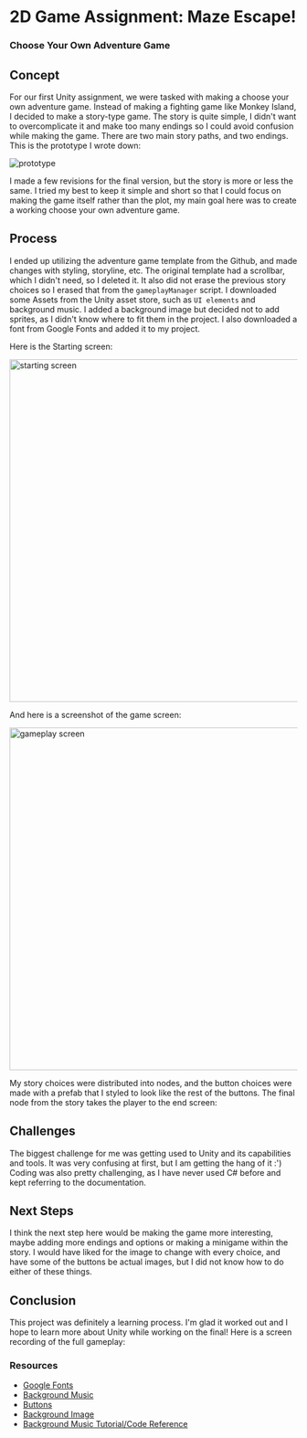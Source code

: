 # 2D Game Assignment: Maze Escape!
### Choose Your Own Adventure Game

## Concept
For our first Unity assignment, we were tasked with making a choose your own adventure game. 
Instead of making a fighting game like Monkey Island, I decided to make a story-type game. 
The story is quite simple, I didn't want to overcomplicate it and make too many endings so I could avoid confusion while making the game. 
There are two main story paths, and two endings. This is the prototype I wrote down:

![prototype](https://user-images.githubusercontent.com/90758596/201542476-7dbcdc93-1309-48f1-b003-4745c7649359.jpg)

I made a few revisions for the final version, but the story is more or less the same. I tried my best to keep it simple and short so that I could focus on making the game itself rather than the plot, my main goal here was to create a working choose your own adventure game. 

## Process
I ended up utilizing the adventure game template from the Github, and made changes with styling, storyline, etc. 
The original template had a scrollbar, which I didn't need, so I deleted it. It also did not erase the previous story choices so I erased that from the ```gameplayManager``` script.
I downloaded some Assets from the Unity asset store, such as ```UI elements``` and background music. 
I added a background image but decided not to add sprites, as I didn't know where to fit them in the project.
I also downloaded a font from Google Fonts and added it to my project.

Here is the Starting screen:

<img width="600" alt="starting screen" src="https://user-images.githubusercontent.com/90758596/201542889-d605f0b9-4f65-4fb8-87eb-766d432932ef.png">

And here is a screenshot of the game screen:

<img width="600" alt="gameplay screen" src="https://user-images.githubusercontent.com/90758596/201542892-7368c15f-6c8e-4137-bb71-5975d887683a.png">

My story choices were distributed into nodes, and the button choices were made with a prefab that I styled to look like the rest of the buttons. The final node from the story takes the player to the end screen:



## Challenges
The biggest challenge for me was getting used to Unity and its capabilities and tools. It was very confusing at first, but I am getting the hang of it :')
Coding was also pretty challenging, as I have never used C# before and kept referring to the documentation. 

## Next Steps
I think the next step here would be making the game more interesting, maybe adding more endings and options or making a minigame within the story. I would have liked for the image to change with every choice, and have some of the buttons be actual images, but I did not know how to do either of these things.  


## Conclusion
This project was definitely a learning process. I'm glad it worked out and I hope to learn more about Unity while working on the final!
Here is a screen recording of the full gameplay:


### Resources
* [Google Fonts](https://fonts.google.com)
* [Background Music](https://assetstore.unity.com/packages/audio/music/free-cinematic-music-sketches-227934)
* [Buttons](https://assetstore.unity.com/packages/2d/gui/icons/2d-simple-ui-pack-218050)
* [Background Image](https://www.google.com/url?sa=i&url=https%3A%2F%2Fwww.hp-lexicon.org%2Fthing%2Ftriwizard-maze%2F&psig=AOvVaw25tAyhPSuXM93yM9CuHk5G&ust=1668447473800000&source=images&cd=vfe&ved=0CBEQjhxqFwoTCLCvw6rZq_sCFQAAAAAdAAAAABAD)
* [Background Music Tutorial/Code Reference](https://www.youtube.com/watch?v=1Y6suVBaBK8)

